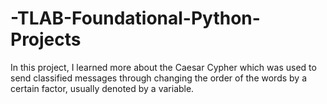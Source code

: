 # -TLAB-Foundational-Python-Projects

In this project, I learned more about the Caesar Cypher which was used to send classified messages through changing the order of the words by a certain factor, usually denoted by a variable. 
